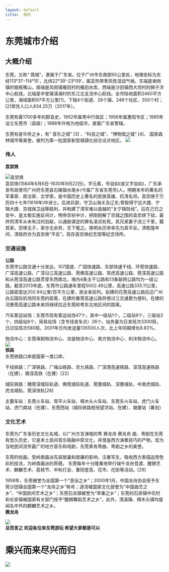 ```yaml
---
layout: default
title:  我的
---
```


# 东莞城市介绍

## 大概介绍       
东莞，又称“ 莞城”，隶属于广东省。位于广州市东南部55公里处，地理坐标为东经113°31′-114°15′，北纬22°39′-23°09′，属亚热带季风性湿润气候。东端是谢岗镇的银瓶嘴山，南端是凤岗镇雁田村的雁田水库，西端是沙田镇西大坦村的狮子洋中心航线，北端是中堂镇潢涌村的东江北支流中心航线。全市陆地面积2460平方公里，海域面积97平方公里[1]，下辖4个街道、28个镇，248个社区、350个村；[2]常住人口人834.25万（2017年）。

东莞有着1700多年的郡县史，1952年属粤中行政区；1956年属惠阳专区；1985年设立东莞市（县级）；1988年升格为地级市，直属广东省管辖。

东莞有是华侨之乡，有“ 音乐之城” [3] 、“科技之城”、“博物馆之城” [4]、 国家森林城市等美誉。被列为第一批国家新型城镇化综合试点地区。
![](http://bpic.wotucdn.com/16/11/16/16111609-cc11468eb78e56c8779ddb04afb9008c.jpg)   
### 伟人    
**袁崇焕**
 
 
![袁崇焕](https://pic.baike.soso.com/ugc/baikepic2/15244/cut-20180126132047-1430584016_jpg_229_286_7468.jpg/300)    
袁崇焕(1584年6月6日-1630年9月22日)，字元素，号自如(或又字自如)，广东承宣布政使司广州府东莞县石碣镇水南乡(今属广东省东莞市)人。明朝末年的著名的军事家、政治家、文学家。是中国历史上著名的民族英雄、抗清名将。袁崇焕于万历四十七年(1619年)中进士。后进兵部，守卫山海关及辽东;曾取得宁远大捷、宁锦大捷、京城保卫战等胜利，并构建了清军难以逾越的“关宁锦防线”。后在己巳之变中，皇太极实施反间计，明帝崇祯中计，把刚刚解了京城之围的袁崇焕下狱，最终将清军从未有过的劲敌，以通敌谋逆的罪名凌迟处死。其兄弟妻子流三千里，籍其家。崇焕无子，家亦无余赀，天下冤之。南明永历帝率先为其平反。清乾隆年间，清政府亦为袁崇焕“平反”。现存袁崇焕纪念馆等纪念场所。    
### 交通设施  
**公路**   
东莞市公路交通十分发达，107国道、广园快速路、东部快速干线、环莞快速路、广深高速公路、广深沿江高速公路、莞佛高速公路、常虎高速公路、莞深高速公路和从莞深高速公路贯穿东西南北，境内4条主干公路和13条联网公路均为一级公路。截至2013年底，东莞市公路通车里程5002.49公里，高速公路335.11公里，公路密度达202.94公里/百平方公里，居全省前列。拟建的花莞高速公路拉近广州白云国际机场同东莞的距离，在建的番莞高速公路将使过江交通更为便利，在建的河惠莞高速公路未来将继续拉近东莞和粤东北地区间的距离。

汽车客运站场：东莞市现有客运站场47个，其中一级站1个，二级站9个，三级站3个，四级站8个，简易站场（含专线发车点）26个。站务量为日发班次3300班，日过往班次580班，2001年日均发送量135500人次，比上年同期增长8.83%。

物流中心：东莞保税物流中心、龙骏物流中心、南方物流中心、利沣物流中心。   
![](https://pic.baike.soso.com/ugc/baikepic2/10135/20170729122328-1255334458.jpg/300)   
**铁路**    
东莞铁路口岸是国家一类口岸。

干线铁路：广深铁路、广梅汕铁路、京九铁路、广深港高速铁路、深茂高速铁路（在建）、赣深高铁（在建）[22]

城际铁路：穗莞深城际轨道、佛莞城际轨道、莞惠城轨、深惠城轨、中南虎城轨、虎龙城轨、莞深快轨[26]

主要车站：东莞火车站、常平火车站、樟木头火车站、东莞东火车站、虎门火车站、虎门南站（在建）、东莞西站（城际铁路枢纽望洪站、在建）、塘厦站（筹划）   
### 文化艺术
东莞为广东省历史文化名城，以广州方言演唱的粤
赛龙舟
赛龙舟
曲、粤剧在东莞有悠久历史，它是本土民间音乐吸融中原文化，并借鉴西方演奏技巧的产物，现为当地民间流传最广的地方音乐和戏剧，东莞素有粤曲、粤剧之乡的美誉。

东莞的绘画，受岭南画派先驱居巢和居廉的影响，注重写生，吸收西方素描运用色彩的技法，为岭南画派的奇葩。 东莞每年十分隆重地举行端午龙舟竞渡、醒狮艺术、麒麟艺术、荔枝节、中秋灯会、重阳登高、花市、花街等活动。[29]

1958年，东莞被誉为全国第一个“游泳之乡”；2000年1月，中国龙舟协会授予东莞沙田镇全国第一个“龙舟之乡”称号；道滘被国家文化部誉为“中国曲艺之乡”、“中国民间艺术之乡”；东莞石龙镇被誉为“举重之乡”；东莞的石排镇中坑村和长安镇被国家有关部门授予“醒狮舞蹈艺术之乡”，此外，清溪镇、樟木头镇均是闻名中外的麒麟艺术之乡。   
**赛龙舟**
  
![](http://image.xinmin.cn/2016/06/08/1916B3MFK4.jpg)       
**总而言之 欢迎各位来东莞游玩  希望大家都是可以**    
# 乘兴而来尽兴而归  
![](http://pic.58pic.com/58pic/15/15/45/63X58PICCM3_1024.jpg)
